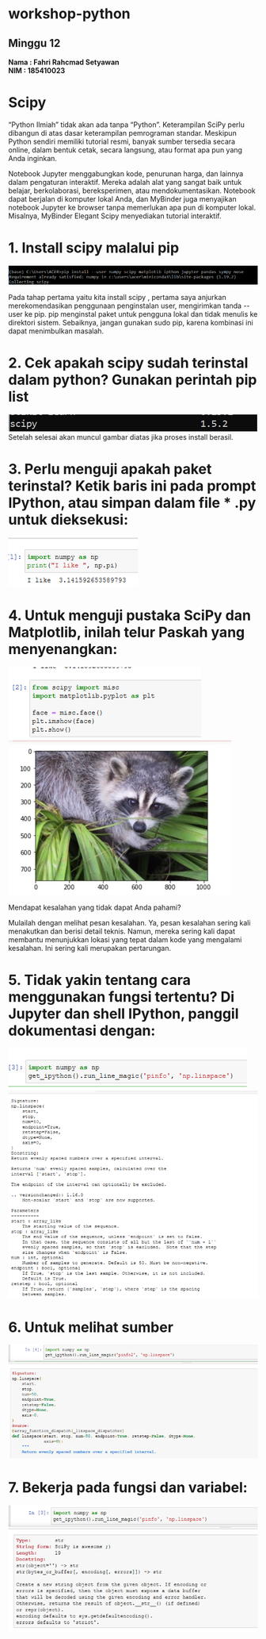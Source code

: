 # workshop-python
<h2>Minggu 12</h2>
<b>Nama : Fahri Rahcmad Setyawan</b></br>
<b>NIM : 185410023</b>

# Scipy
“Python Ilmiah” tidak akan ada tanpa “Python”. Keterampilan SciPy perlu dibangun di atas dasar keterampilan pemrograman standar. Meskipun Python sendiri memiliki tutorial resmi, banyak sumber tersedia secara online, dalam bentuk cetak, secara langsung, atau format apa pun yang Anda inginkan.

Notebook Jupyter menggabungkan kode, penurunan harga, dan lainnya dalam pengaturan interaktif. Mereka adalah alat yang sangat baik untuk belajar, berkolaborasi, bereksperimen, atau mendokumentasikan. Notebook dapat berjalan di komputer lokal Anda, dan MyBinder juga menyajikan notebook Jupyter ke browser tanpa memerlukan apa pun di komputer lokal. Misalnya, MyBinder Elegant Scipy menyediakan tutorial interaktif.

# 1.	Install scipy malalui pip
<img src="https://github.com/Fahri54/workshop-python/blob/main/minggu-12/gambar/1.png"/>

Pada tahap pertama yaitu kita install scipy , pertama saya anjurkan merekomendasikan penggunaan penginstalan user, mengirimkan tanda --user ke pip. pip menginstal paket untuk pengguna lokal dan tidak menulis ke direktori sistem. Sebaiknya, jangan gunakan sudo pip, karena kombinasi ini dapat menimbulkan masalah.

# 2.	Cek apakah scipy sudah terinstal dalam python? Gunakan perintah pip list
<img src="https://github.com/Fahri54/workshop-python/blob/main/minggu-12/gambar/2.png"/>
Setelah selesai akan muncul gambar diatas jika proses install berasil.

# 3.	Perlu menguji apakah paket terinstal? Ketik baris ini pada prompt IPython, atau simpan dalam file * .py untuk dieksekusi:
<img src="https://github.com/Fahri54/workshop-python/blob/main/minggu-12/gambar/3.png"/>

# 4.	Untuk menguji pustaka SciPy dan Matplotlib, inilah telur Paskah yang menyenangkan:
<img src="https://github.com/Fahri54/workshop-python/blob/main/minggu-12/gambar/4.png"/>

<img src="https://github.com/Fahri54/workshop-python/blob/main/minggu-12/gambar/5.png"/>

Mendapat kesalahan yang tidak dapat Anda pahami?

Mulailah dengan melihat pesan kesalahan. Ya, pesan kesalahan sering kali menakutkan dan berisi detail teknis. Namun, mereka sering kali dapat membantu menunjukkan lokasi yang tepat dalam kode yang mengalami kesalahan. Ini sering kali merupakan pertarungan.

# 5.	Tidak yakin tentang cara menggunakan fungsi tertentu? Di Jupyter dan shell IPython, panggil dokumentasi dengan: 
<img src="https://github.com/Fahri54/workshop-python/blob/main/minggu-12/gambar/6.png"/>

<img src="https://github.com/Fahri54/workshop-python/blob/main/minggu-12/gambar/7.png"/>

# 6.	Untuk melihat sumber
<img src="https://github.com/Fahri54/workshop-python/blob/main/minggu-12/gambar/8.png"/>

# 7.	Bekerja pada fungsi dan variabel:
<img src="https://github.com/Fahri54/workshop-python/blob/main/minggu-12/gambar/9.png"/>
